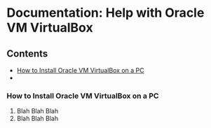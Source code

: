 # Documentation: Help with Oracle VM VirtualBox

## Contents

* [How to Install Oracle VM VirtualBox on a PC](#How_to_Install_VirtualBox_on_a_PC)
* 



### <a name="How_to_Install_VirtualBox_on_a_PC"></a>How to Install Oracle VM VirtualBox on a PC
1. Blah Blah Blah
1. Blah Blah Blah